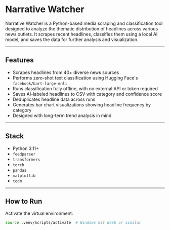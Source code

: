 # Narrative Watcher

Narrative Watcher is a Python-based media scraping and classification tool designed to analyze the thematic distribution of headlines across various news outlets. It scrapes recent headlines, classifies them using a local AI model, and saves the data for further analysis and visualization.

---

## Features

- Scrapes headlines from 40+ diverse news sources
- Performs zero-shot text classification using Hugging Face's `facebook/bart-large-mnli`
- Runs classification fully offline, with no external API or token required
- Saves AI-labeled headlines to CSV with category and confidence score
- Deduplicates headline data across runs
- Generates bar chart visualizations showing headline frequency by category
- Designed with long-term trend analysis in mind

---

## Stack

- Python 3.11+
- `feedparser`
- `transformers`
- `torch`
- `pandas`
- `matplotlib`
- `tqdm`

---

## How to Run

Activate the virtual environment:

```bash
source .venv/Scripts/activate  # Windows Git Bash or similar

